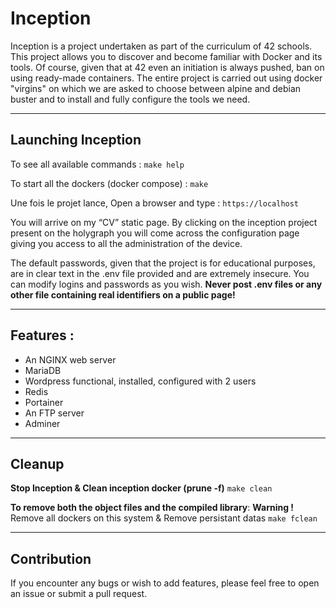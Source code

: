 # Inception
Inception is a project undertaken as part of the curriculum of 42 schools. This project allows you to discover and become familiar with Docker and its tools. Of course, given that at 42 even an initiation is always pushed, ban on using ready-made containers. The entire project is carried out using docker "virgins" on which we are asked to choose between alpine and debian buster and to install and fully configure the tools we need.

----

## Launching Inception

To see all available commands :
``make help``

To start all the dockers (docker compose) :
``make``

Une fois le projet lance, Open a browser and type :
``https://localhost``

You will arrive on my “CV” static page. By clicking on the inception project present on the holygraph you will come across the configuration page giving you access to all the administration of the device.

The default passwords, given that the project is for educational purposes, are in clear text in the .env file provided and are extremely insecure. You can modify logins and passwords as you wish.
**Never post .env files or any other file containing real identifiers on a public page!**

----

## Features :

- An NGINX web server
- MariaDB
- Wordpress functional, installed, configured with 2 users
- Redis
- Portainer
- An FTP server
- Adminer


----

## Cleanup
**Stop Inception & Clean inception docker (prune -f)**
``make clean``

**To remove both the object files and the compiled library**:
**Warning !** Remove all dockers on this system & Remove persistant datas
``make fclean``

----

## Contribution
If you encounter any bugs or wish to add features, please feel free to open an issue or submit a pull request.
